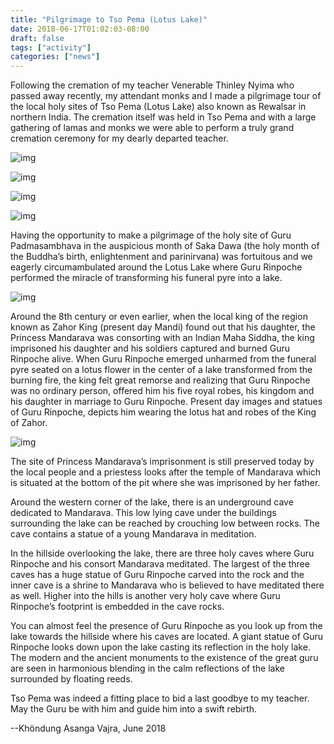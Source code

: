 ```yaml
---
title: "Pilgrimage to Tso Pema (Lotus Lake)"
date: 2018-06-17T01:02:03-08:00
draft: false
tags: ["activity"]
categories: ["news"]
---
```



Following the cremation of my teacher Venerable Thinley Nyima who passed away recently, my attendant monks and I made a pilgrimage tour of the local holy sites of Tso Pema (Lotus Lake) also known as Rewalsar in northern India. The cremation itself was held in Tso Pema and with a large gathering of lamas and monks we were able to perform a truly grand cremation ceremony for my dearly departed teacher. 



![img](https://mmbiz.qpic.cn/mmbiz_jpg/jZ6aUbzt6IQ1Ys6DxAMk7foElHYMoPJXqgSwsCPs6C2fbFW7I62TPxkZqdthmcGfOic8G4k8mnMazvJoGZCa30A/640?wx_fmt=jpeg&wxfrom=5&wx_lazy=1&wx_co=1)



![img](https://mmbiz.qpic.cn/mmbiz_jpg/jZ6aUbzt6IQ1Ys6DxAMk7foElHYMoPJXxIBBibPKJCw9l406fhicjnm0LtPm3iamhmnJasJuIW6Il3jgD8MPrebnQ/640?wx_fmt=jpeg&wxfrom=5&wx_lazy=1&wx_co=1)



![img](https://mmbiz.qpic.cn/mmbiz_jpg/jZ6aUbzt6IQ1Ys6DxAMk7foElHYMoPJXbjialQpeQMGuXOTYU7EJvzLibyIQbgsKLHu4VoTK7KVFEu4GwicCDczLw/640?wx_fmt=jpeg&wxfrom=5&wx_lazy=1&wx_co=1)



![img](https://mmbiz.qpic.cn/mmbiz_jpg/jZ6aUbzt6IQ1Ys6DxAMk7foElHYMoPJXWJW2mqlD3krdpk4Y6ASM5xf28SGbQPT3YKHiaxaUh6vVPQnuwW0iaNiaw/640?wx_fmt=jpeg&wxfrom=5&wx_lazy=1&wx_co=1)



Having the opportunity to make a pilgrimage of the holy site of Guru Padmasambhava in the auspicious month of Saka Dawa (the holy month of the Buddha’s birth, enlightenment and parinirvana) was fortuitous and we eagerly circumambulated around the Lotus Lake where Guru Rinpoche performed the miracle of transforming his funeral pyre into a lake.




![img](https://mmbiz.qpic.cn/mmbiz_jpg/jZ6aUbzt6IQ1Ys6DxAMk7foElHYMoPJX6tSe8DdDrRic4mVGr9jFmb5ASK1FX3vUm8LzAyjP2QfRHty9SwCyntA/640?wx_fmt=jpeg&wxfrom=5&wx_lazy=1&wx_co=1)




Around the 8th century or even earlier, when the local king of the region known as Zahor King (present day Mandi) found out that his daughter, the Princess Mandarava was consorting with an Indian Maha Siddha, the king imprisoned his daughter and his soldiers captured and burned Guru Rinpoche alive.  When Guru Rinpoche emerged unharmed from the funeral pyre seated on a lotus flower in the center of a lake transformed from the burning fire, the king felt great remorse and realizing that Guru Rinpoche was no ordinary person, offered him his five royal robes, his kingdom and his daughter in marriage to Guru Rinpoche. Present day images and statues of Guru Rinpoche, depicts him wearing the lotus hat and robes of the King of Zahor.


![img](https://mmbiz.qpic.cn/mmbiz_jpg/jZ6aUbzt6IQ1Ys6DxAMk7foElHYMoPJXwjRDTibsiao72Pyic0iaWqqJMMULJAu3h8QBhxzumFZXW7HSVS6L9VV8PQ/640?wx_fmt=jpeg&wxfrom=5&wx_lazy=1&wx_co=1)



The site of Princess Mandarava’s imprisonment is still preserved today by the local people and a priestess looks after the temple of Mandarava which is situated at the bottom of the pit where she was imprisoned by her father.


Around the western corner of the lake, there is an underground cave dedicated to Mandarava. This low lying cave under the buildings surrounding the lake can be reached by crouching low between rocks.  The cave contains a statue of a young Mandarava in meditation.


In the hillside overlooking the lake, there are three holy caves where Guru Rinpoche and his consort Mandarava meditated.  The largest of the three caves has a huge statue of Guru Rinpoche carved into the rock and the inner cave is a shrine to Mandarava who is believed to have meditated there as well.  Higher into the hills is another very holy cave where Guru Rinpoche’s footprint is embedded in the cave rocks. 


You can almost feel the presence of Guru Rinpoche as you look up from the lake towards the hillside where his caves are located.  A giant statue of Guru Rinpoche looks down upon the lake casting its reflection in the holy lake.  The modern and the ancient monuments to the existence of the great guru are seen in harmonious blending in the calm reflections of the lake surrounded by floating reeds. 


Tso Pema was indeed a fitting place to bid a last goodbye to my teacher.  May the Guru be with him and guide him into a swift rebirth. 

--Khöndung Asanga Vajra, June 2018

